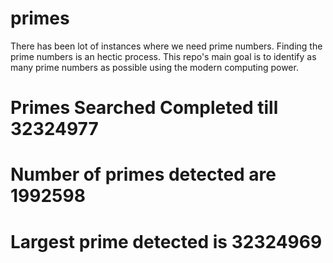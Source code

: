 # primes
There has been lot of instances where we need prime numbers. Finding the prime numbers is an hectic process. This repo's main goal is to identify as many prime numbers as possible using the modern computing power.

# Primes Searched Completed till 32324977
# Number of primes detected are 1992598
# Largest prime detected is 32324969
